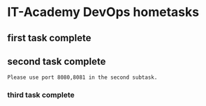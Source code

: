 # IT-Academy DevOps hometasks
## first task complete
## second task complete
    Please use port 8080,8081 in the second subtask.
### third task complete
